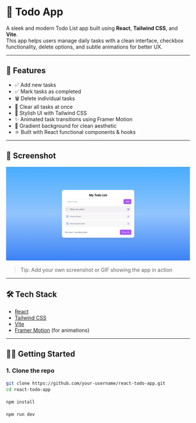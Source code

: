 # 📝 Todo App

A sleek and modern Todo List app built using **React**, **Tailwind CSS**, and **Vite**.  
This app helps users manage daily tasks with a clean interface, checkbox functionality, delete options, and subtle animations for better UX.

---

## 🚀 Features

- ✅ Add new tasks
- ✅ Mark tasks as completed
- 🗑️ Delete individual tasks
- 🎯 Clear all tasks at once
- 🎨 Stylish UI with Tailwind CSS
- ✨ Animated task transitions using Framer Motion
- 🌈 Gradient background for clean aesthetic
- ⚛️ Built with React functional components & hooks

---

## 📸 Screenshot

![Todo App Screenshot](AppScreenshot.png)
> Tip: Add your own screenshot or GIF showing the app in action

---

## 🛠️ Tech Stack

- [React](https://reactjs.org/)
- [Tailwind CSS](https://tailwindcss.com/)
- [Vite](https://vitejs.dev/)
- [Framer Motion](https://www.framer.com/motion/) (for animations)

---

## 🧑‍💻 Getting Started

### 1. Clone the repo

```bash
git clone https://github.com/your-username/react-todo-app.git
cd react-todo-app

npm install

npm run dev
